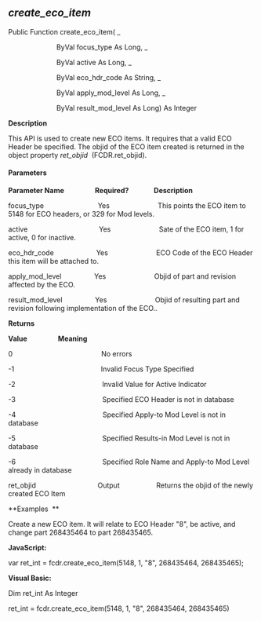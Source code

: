 _create_eco_item_
-------------------

Public Function create_eco_item( _

                         ByVal focus_type As Long, _

                         ByVal active As Long, _

                         ByVal eco_hdr_code As String, _

                         ByVal apply_mod_level As Long, _

                         ByVal result_mod_level As Long) As Integer

**Description**

This API is used to create new ECO items. It requires that a valid ECO Header be specified. The objid of the ECO item created is returned in the object property _ret_objid_  (FCDR.ret_objid).

#### Parameters
**Parameter Name**                **Required?**             **Description**

focus_type                            Yes                         This points the ECO item to 5148 for ECO headers, or 329 for Mod levels.

active                                     Yes                         Sate of the ECO item, 1 for active, 0 for inactive.

eco_hdr_code                      Yes                         ECO Code of the ECO Header this item will be attached to.

apply_mod_level                 Yes                         Objid of part and revision affected by the ECO.

result_mod_level                 Yes                         Objid of resulting part and revision following implementation of the ECO..

**Returns**

**Value**                **Meaning**

0                                              No errors

-1                                             Invalid Focus Type Specified

-2                                             Invalid Value for Active Indicator

-3                                             Specified ECO Header is not in database

-4                                             Specified Apply-to Mod Level is not in database

-5                                             Specified Results-in Mod Level is not in database

-6                                             Specified Role Name and Apply-to Mod Level already in database

ret_objid                                Output                   Returns the objid of the newly created ECO Item

**Examples  **

 Create a new ECO item. It will relate to ECO Header "8", be active, and change part 268435464 to part 268435465.

**JavaScript:**

var ret_int = fcdr.create_eco_item(5148, 1, "8", 268435464, 268435465);

**Visual Basic:**

Dim ret_int As Integer

ret_int = fcdr.create_eco_item(5148, 1, "8", 268435464, 268435465)